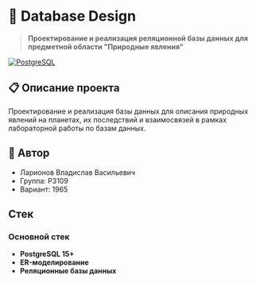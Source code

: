 # 🎯 Database Design

> **Проектирование и реализация реляционной базы данных для предметной области "Природные явления"**

[![PostgreSQL](https://img.shields.io/badge/PostgreSQL-15+-blue.svg)](https://www.postgresql.org/)

## 📋 Описание проекта

Проектирование и реализация базы данных для описания природных явлений на планетах, их последствий и взаимосвязей в рамках лабораторной работы по базам данных.

## 👤 Автор

- Ларионов Владислав Васильевич  
- Группа: P3109  
- Вариант: 1965

## Стек

### Основной стек
- **PostgreSQL 15+**
- **ER-моделирование**
- **Реляционные базы данных**
